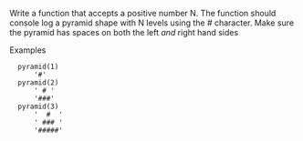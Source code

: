 Write a function that accepts a positive number N.
The function should console log a pyramid shape
with N levels using the # character.  Make sure the
pyramid has spaces on both the left *and* right hand sides


Examples

```
  pyramid(1)
      '#'
  pyramid(2)
      ' # '
      '###'
  pyramid(3)
      '  #  '
      ' ### '
      '#####'
```
